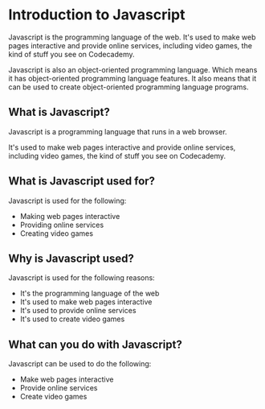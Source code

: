# Introduction to Javascript

Javascript is the programming language of the web. It's used to make web pages interactive and provide online services, including video games, the kind of stuff you see on Codecademy.

Javascript is also an object-oriented programming language. Which means it has object-oriented programming language features. It also means that it can be used to create object-oriented programming language programs.

## What is Javascript?

Javascript is a programming language that runs in a web browser.

It's used to make web pages interactive and provide online services, including video games, the kind of stuff you see on Codecademy.

## What is Javascript used for?

Javascript is used for the following:

- Making web pages interactive
- Providing online services
- Creating video games

## Why is Javascript used?

Javascript is used for the following reasons:

- It's the programming language of the web
- It's used to make web pages interactive
- It's used to provide online services
- It's used to create video games

## What can you do with Javascript?

Javascript can be used to do the following:

- Make web pages interactive
- Provide online services
- Create video games
